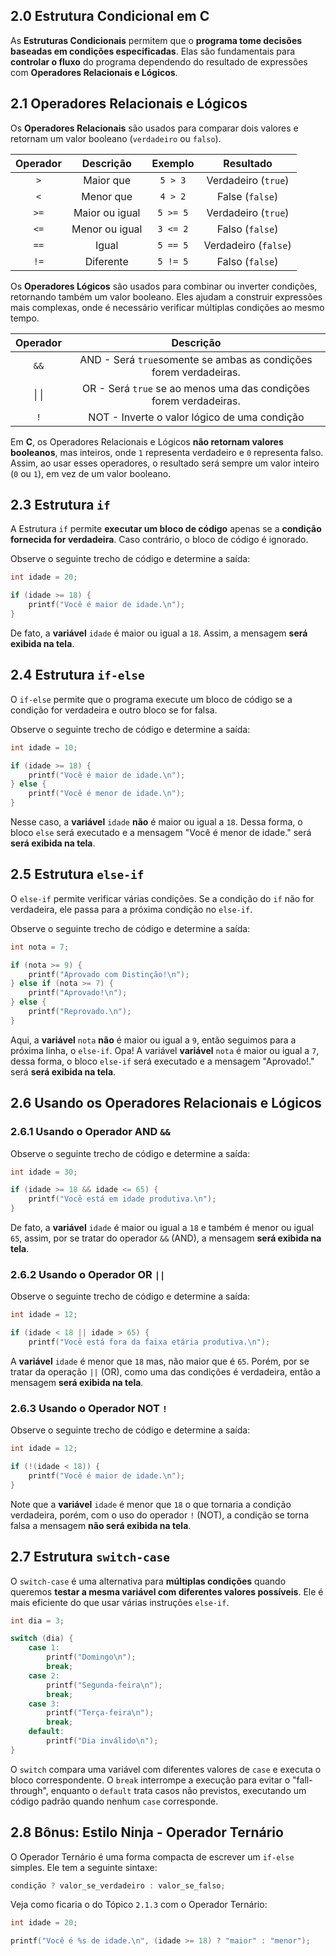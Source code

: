 ## 2.0 Estrutura Condicional em C

As **Estruturas Condicionais** permitem que o **programa tome decisões baseadas em condições especificadas**. Elas são fundamentais para **controlar o fluxo** do programa dependendo do resultado de expressões com **Operadores Relacionais e Lógicos**.

## 2.1 Operadores Relacionais e Lógicos

Os **Operadores Relacionais** são usados para comparar dois valores e retornam um valor booleano (`verdadeiro` ou `falso`). 

| **Operador** | **Descrição**  | **Exemplo** |    **Resultado**     |
| :----------: | :------------: | :---------: | :------------------: |
|     `>`      |   Maior que    |   `5 > 3`   | Verdadeiro (`true`)  |
|     `<`      |   Menor que    |   `4 > 2`   |   False (`false`)    |
|     `>=`     | Maior ou igual |  `5 >= 5`   | Verdadeiro (`true`)  |
|     `<=`     | Menor ou igual |  `3 <= 2`   |   Falso (`false`)    |
|     `==`     |     Igual      |  `5 == 5`   | Verdadeiro (`false`) |
|     `!=`     |   Diferente    |  `5 != 5`   |   Falso (`false`)    |

Os **Operadores Lógicos** são usados para combinar ou inverter condições, retornando também um valor booleano. Eles ajudam a construir expressões mais complexas, onde é necessário verificar múltiplas condições ao mesmo tempo.

| **Operador** |                           **Descrição**                            |
| :----------: | :----------------------------------------------------------------: |
|     `&&`     | AND -  Será `true`somente se ambas as condições forem verdadeiras. |
|    \| \|     | OR - Será `true` se ao menos uma das condições forem verdadeiras.  |
|     `!`      |            NOT - Inverte o valor lógico de uma condição            |

Em **C**, os Operadores Relacionais e Lógicos **não retornam valores booleanos**, mas inteiros, onde `1` representa verdadeiro e `0` representa falso. Assim, ao usar esses operadores, o resultado será sempre um valor inteiro (`0` ou `1`), em vez de um valor booleano.

## 2.3 Estrutura `if`

A Estrutura `if` permite **executar um bloco de código** apenas se a **condição fornecida for verdadeira**. Caso contrário, o bloco de código é ignorado.

Observe o seguinte trecho de código e determine a saída:
```c
int idade = 20;

if (idade >= 18) {
    printf("Você é maior de idade.\n");
}
```
De fato, a **variável** `idade` é maior ou igual a `18`. Assim, a mensagem **será exibida na tela**.

## 2.4 Estrutura `if-else`

O `if-else` permite que o programa execute um bloco de código se a condição for verdadeira e outro bloco se for falsa.

Observe o seguinte trecho de código e determine a saída:
```c
int idade = 10;

if (idade >= 18) {
    printf("Você é maior de idade.\n");
} else {
    printf("Você é menor de idade.\n");
}
```
Nesse caso, a **variável** `idade` **não** é maior ou igual a `18`. Dessa forma, o bloco `else` será executado e a mensagem "Você é menor de idade." será **será exibida na tela**.

## 2.5 Estrutura `else-if`

O `else-if` permite verificar várias condições. Se a condição do `if` não for verdadeira, ele passa para a próxima condição no `else-if`.

Observe o seguinte trecho de código e determine a saída:
```c
int nota = 7;

if (nota >= 9) {
    printf("Aprovado com Distinção!\n");
} else if (nota >= 7) {
    printf("Aprovado!\n");
} else {
    printf("Reprovado.\n");
}
```
Aqui, a **variável** `nota` **não** é maior ou igual a `9`, então seguimos para a próxima linha, o `else-if`. Opa! A variável  **variável** `nota` é maior ou igual a `7`, dessa forma, o bloco `else-if` será executado e a mensagem "Aprovado!." será **será exibida na tela**.

## 2.6 Usando os Operadores Relacionais e Lógicos  

### 2.6.1 Usando o Operador AND `&&`

Observe o seguinte trecho de código e determine a saída:
```c
int idade = 30;

if (idade >= 18 && idade <= 65) {
    printf("Você está em idade produtiva.\n");
}
```
De fato, a **variável** `idade` é maior ou igual a `18` e também é menor ou igual `65`, assim, por se tratar do operador `&&` (AND), a  mensagem **será exibida na tela**.

### 2.6.2 Usando o Operador OR `||`

Observe o seguinte trecho de código e determine a saída:
```c
int idade = 12;

if (idade < 18 || idade > 65) {
    printf("Você está fora da faixa etária produtiva.\n");

```
 A **variável** `idade` é menor que `18` mas, não maior que é `65`. Porém, por se tratar da operação `||` (OR), como uma das condições é verdadeira, então a mensagem **será exibida na tela**.

### 2.6.3 Usando o Operador NOT `!`

Observe o seguinte trecho de código e determine a saída:
```c
int idade = 12;

if (!(idade < 18)) {
	printf("Você é maior de idade.\n");
}
```
 Note que a **variável** `idade` é menor que `18` o que tornaria a condição verdadeira, porém, com o  uso do operador `!` (NOT), a condição se torna falsa a mensagem **não será exibida na tela**.

## 2.7 Estrutura `switch-case`

O `switch-case` é uma alternativa para **múltiplas condições** quando queremos **testar a mesma variável com diferentes valores possíveis**. Ele é mais eficiente do que usar várias instruções `else-if`.
```c
int dia = 3;

switch (dia) {
    case 1:
        printf("Domingo\n");
        break;
    case 2:
        printf("Segunda-feira\n");
        break;
    case 3:
        printf("Terça-feira\n");
        break;
    default:
        printf("Dia inválido\n");
}
```
O `switch` compara uma variável com diferentes valores de `case` e executa o bloco correspondente. O `break` interrompe a execução para evitar o "fall-through", enquanto o `default` trata casos não previstos, executando um código padrão quando nenhum `case` corresponde.

## 2.8 Bônus: Estilo Ninja - Operador Ternário

O Operador Ternário é uma forma compacta de escrever um `if-else` simples. Ele tem a seguinte sintaxe:
```c
condição ? valor_se_verdadeiro : valor_se_falso;
```
Veja como ficaria o do Tópico `2.1.3` com o Operador Ternário:
```c
int idade = 20;

printf("Você é %s de idade.\n", (idade >= 18) ? "maior" : "menor");
```
